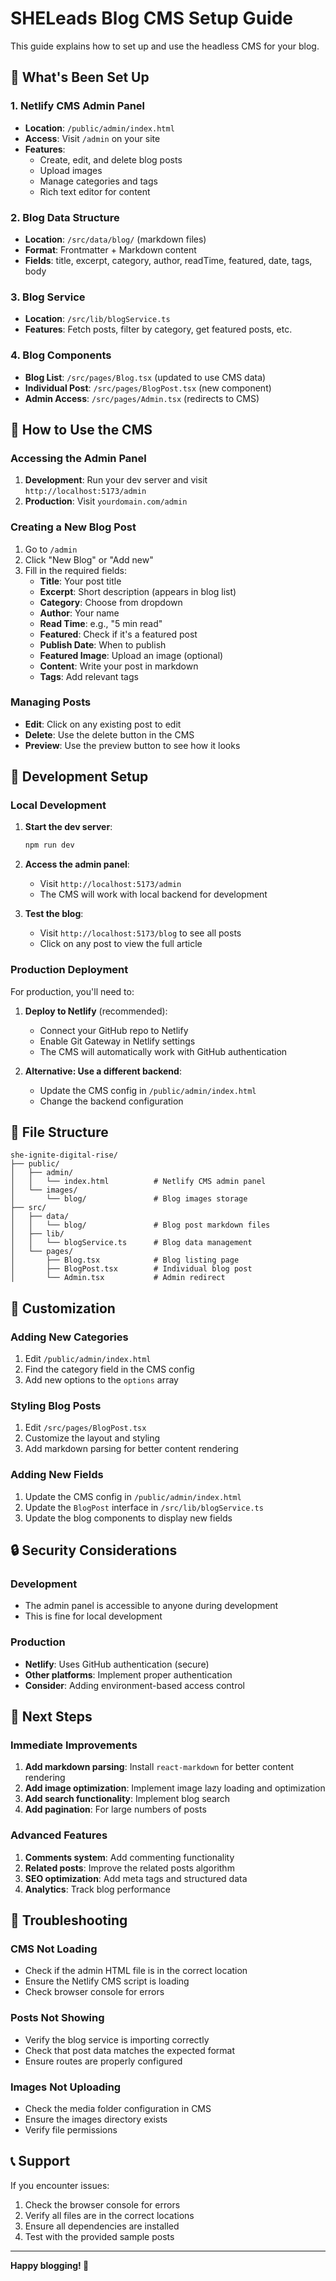 # SHELeads Blog CMS Setup Guide

This guide explains how to set up and use the headless CMS for your blog.

## 🚀 What's Been Set Up

### 1. **Netlify CMS Admin Panel**
- **Location**: `/public/admin/index.html`
- **Access**: Visit `/admin` on your site
- **Features**: 
  - Create, edit, and delete blog posts
  - Upload images
  - Manage categories and tags
  - Rich text editor for content

### 2. **Blog Data Structure**
- **Location**: `/src/data/blog/` (markdown files)
- **Format**: Frontmatter + Markdown content
- **Fields**: title, excerpt, category, author, readTime, featured, date, tags, body

### 3. **Blog Service**
- **Location**: `/src/lib/blogService.ts`
- **Features**: Fetch posts, filter by category, get featured posts, etc.

### 4. **Blog Components**
- **Blog List**: `/src/pages/Blog.tsx` (updated to use CMS data)
- **Individual Post**: `/src/pages/BlogPost.tsx` (new component)
- **Admin Access**: `/src/pages/Admin.tsx` (redirects to CMS)

## 📝 How to Use the CMS

### Accessing the Admin Panel

1. **Development**: Run your dev server and visit `http://localhost:5173/admin`
2. **Production**: Visit `yourdomain.com/admin`

### Creating a New Blog Post

1. Go to `/admin`
2. Click "New Blog" or "Add new"
3. Fill in the required fields:
   - **Title**: Your post title
   - **Excerpt**: Short description (appears in blog list)
   - **Category**: Choose from dropdown
   - **Author**: Your name
   - **Read Time**: e.g., "5 min read"
   - **Featured**: Check if it's a featured post
   - **Publish Date**: When to publish
   - **Featured Image**: Upload an image (optional)
   - **Content**: Write your post in markdown
   - **Tags**: Add relevant tags

### Managing Posts

- **Edit**: Click on any existing post to edit
- **Delete**: Use the delete button in the CMS
- **Preview**: Use the preview button to see how it looks

## 🔧 Development Setup

### Local Development

1. **Start the dev server**:
   ```bash
   npm run dev
   ```

2. **Access the admin panel**:
   - Visit `http://localhost:5173/admin`
   - The CMS will work with local backend for development

3. **Test the blog**:
   - Visit `http://localhost:5173/blog` to see all posts
   - Click on any post to view the full article

### Production Deployment

For production, you'll need to:

1. **Deploy to Netlify** (recommended):
   - Connect your GitHub repo to Netlify
   - Enable Git Gateway in Netlify settings
   - The CMS will automatically work with GitHub authentication

2. **Alternative: Use a different backend**:
   - Update the CMS config in `/public/admin/index.html`
   - Change the backend configuration

## 📁 File Structure

```
she-ignite-digital-rise/
├── public/
│   ├── admin/
│   │   └── index.html          # Netlify CMS admin panel
│   └── images/
│       └── blog/               # Blog images storage
├── src/
│   ├── data/
│   │   └── blog/               # Blog post markdown files
│   ├── lib/
│   │   └── blogService.ts      # Blog data management
│   └── pages/
│       ├── Blog.tsx            # Blog listing page
│       ├── BlogPost.tsx        # Individual blog post
│       └── Admin.tsx           # Admin redirect
```

## 🎨 Customization

### Adding New Categories

1. Edit `/public/admin/index.html`
2. Find the category field in the CMS config
3. Add new options to the `options` array

### Styling Blog Posts

1. Edit `/src/pages/BlogPost.tsx`
2. Customize the layout and styling
3. Add markdown parsing for better content rendering

### Adding New Fields

1. Update the CMS config in `/public/admin/index.html`
2. Update the `BlogPost` interface in `/src/lib/blogService.ts`
3. Update the blog components to display new fields

## 🔒 Security Considerations

### Development
- The admin panel is accessible to anyone during development
- This is fine for local development

### Production
- **Netlify**: Uses GitHub authentication (secure)
- **Other platforms**: Implement proper authentication
- **Consider**: Adding environment-based access control

## 🚀 Next Steps

### Immediate Improvements
1. **Add markdown parsing**: Install `react-markdown` for better content rendering
2. **Add image optimization**: Implement image lazy loading and optimization
3. **Add search functionality**: Implement blog search
4. **Add pagination**: For large numbers of posts

### Advanced Features
1. **Comments system**: Add commenting functionality
2. **Related posts**: Improve the related posts algorithm
3. **SEO optimization**: Add meta tags and structured data
4. **Analytics**: Track blog performance

## 🐛 Troubleshooting

### CMS Not Loading
- Check if the admin HTML file is in the correct location
- Ensure the Netlify CMS script is loading
- Check browser console for errors

### Posts Not Showing
- Verify the blog service is importing correctly
- Check that post data matches the expected format
- Ensure routes are properly configured

### Images Not Uploading
- Check the media folder configuration in CMS
- Ensure the images directory exists
- Verify file permissions

## 📞 Support

If you encounter issues:
1. Check the browser console for errors
2. Verify all files are in the correct locations
3. Ensure all dependencies are installed
4. Test with the provided sample posts

---

**Happy blogging! 🎉** 